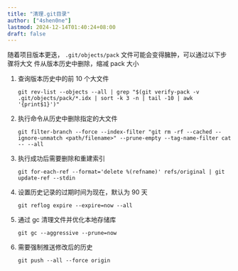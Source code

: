 ```yaml
---
title: "清理.git目录"
author: ["4shen0ne"]
lastmod: 2024-12-14T01:40:24+08:00
draft: false
---
```


随着项目版本更迭， `.git/objects/pack` 文件可能会变得臃肿，可以通过以下步骤将大文
件从版本历史中删除，缩减 pack 大小

1.  查询版本历史中的前 10 个大文件

    ```text
    git rev-list --objects --all | grep "$(git verify-pack -v .git/objects/pack/*.idx | sort -k 3 -n | tail -10 | awk '{print$1}')"
    ```

2.  执行命令从历史中删除指定的大文件

    ```text
    git filter-branch --force --index-filter "git rm -rf --cached --ignore-unmatch <path/filename>" --prune-empty --tag-name-filter cat -- --all
    ```

3.  执行成功后需要删除和重建索引

    ```text
    git for-each-ref --format='delete %(refname)' refs/original | git update-ref --stdin
    ```

4.  设置历史记录的过期时间为现在，默认为 90 天

    ```text
    git reflog expire --expire=now --all
    ```

5.  通过 gc 清理文件并优化本地存储库

    ```text
    git gc --aggressive --prune=now
    ```

6.  需要强制推送修改后的历史

    ```text
    git push --all --force origin
    ```
